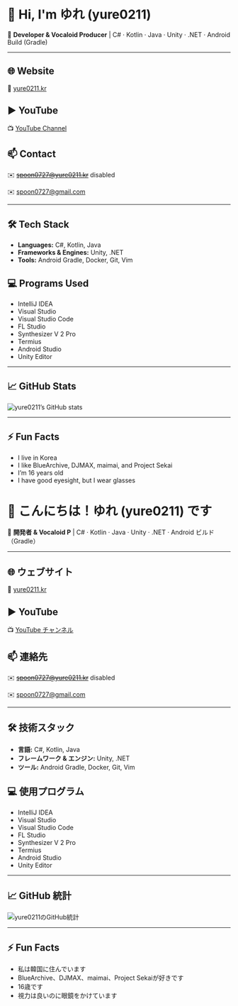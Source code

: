# 👋 Hi, I'm ゆれ (yure0211)

🎵 **Developer & Vocaloid Producer** | C# · Kotlin · Java · Unity · .NET · Android Build (Gradle)

---

## 🌐 Website
🔗 [yure0211.kr](https://yure0211.kr)

## ▶️ YouTube
📺 [YouTube Channel](https://www.youtube.com/channel/UCwhAQa1HPo7ooziM0XFQlIw)

## 📫 Contact
✉️ ~~spoon0727@yure0211.kr~~ disabled 

✉️ spoon0727@gmail.com

---

## 🛠️ Tech Stack
- **Languages:** C#, Kotlin, Java  
- **Frameworks & Engines:** Unity, .NET  
- **Tools:** Android Gradle, Docker, Git, Vim  

## 💻 Programs Used
- IntelliJ IDEA  
- Visual Studio  
- Visual Studio Code  
- FL Studio  
- Synthesizer V 2 Pro
- Termius  
- Android Studio  
- Unity Editor  

---

## 📈 GitHub Stats
![yure0211’s GitHub stats](https://github-readme-stats.vercel.app/api?username=yure0211&show_icons=true&theme=vue)

---

## ⚡ Fun Facts
- I live in Korea  
- I like BlueArchive, DJMAX, maimai, and Project Sekai  
- I’m 16 years old  
- I have good eyesight, but I wear glasses  

# 👋 こんにちは！ゆれ (yure0211) です

🎵 **開発者 & Vocaloid P** | C# · Kotlin · Java · Unity · .NET · Android ビルド（Gradle）

---

## 🌐 ウェブサイト
🔗 [yure0211.kr](https://yure0211.kr)

## ▶️ YouTube
📺 [YouTube チャンネル](https://www.youtube.com/channel/UCwhAQa1HPo7ooziM0XFQlIw)

## 📫 連絡先
✉️ ~~spoon0727@yure0211.kr~~ disabled 

✉️ spoon0727@gmail.com

---

## 🛠️ 技術スタック
- **言語:** C#, Kotlin, Java  
- **フレームワーク & エンジン:** Unity, .NET  
- **ツール:** Android Gradle, Docker, Git, Vim  

## 💻 使用プログラム
- IntelliJ IDEA  
- Visual Studio  
- Visual Studio Code  
- FL Studio  
- Synthesizer V 2 Pro
- Termius  
- Android Studio  
- Unity Editor  

---

## 📈 GitHub 統計
![yure0211のGitHub統計](https://github-readme-stats.vercel.app/api?username=yure0211&show_icons=true&theme=vue)

---

## ⚡ Fun Facts
- 私は韓国に住んでいます  
- BlueArchive、DJMAX、maimai、Project Sekaiが好きです  
- 16歳です  
- 視力は良いのに眼鏡をかけています  
